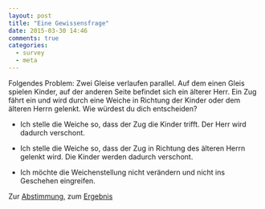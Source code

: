 ```yaml
---
layout: post
title: "Eine Gewissensfrage"
date: 2015-03-30 14:46
comments: true
categories:
  - survey
  - meta
---
```

Folgendes Problem: Zwei Gleise verlaufen parallel. Auf dem einen Gleis
spielen Kinder, auf der anderen Seite befindet sich ein älterer Herr.
Ein Zug fährt ein und wird durch eine Weiche in Richtung der Kinder
oder dem älteren Herrn gelenkt. Wie würdest du dich entscheiden?

* Ich stelle die Weiche so, dass der Zug die Kinder trifft. Der Herr
wird dadurch verschont.

* Ich stelle die Weiche so, dass der Zug in Richtung des älteren Herrn
  gelenkt wird. Die Kinder werden dadurch verschont.

* Ich möchte die Weichenstellung nicht verändern und nicht ins
  Geschehen eingreifen.

Zur [Abstimmung][abstimmung], zum [Ergebnis][ergebnis]

[abstimmung]: https://higgs.herokuapp.com/
[ergebnis]: https://higgs.herokuapp.com/stats
